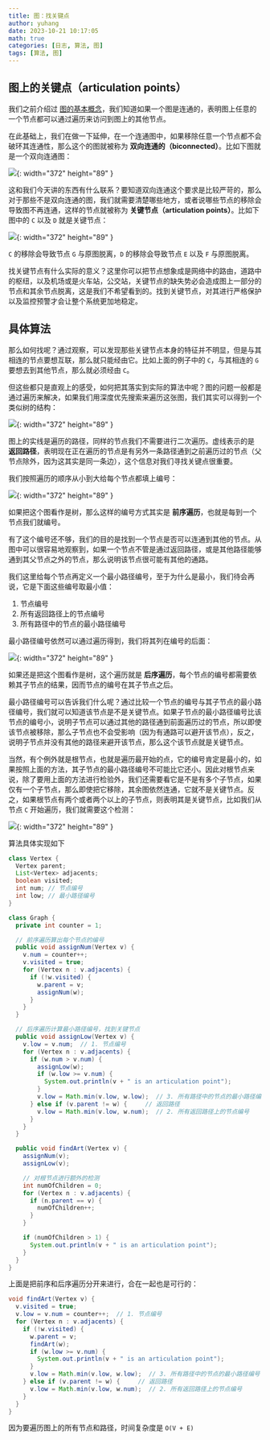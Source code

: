 ```yaml
---
title: 图：找关键点
author: yuhang
date: 2023-10-21 10:17:05
math: true
categories: [日志, 算法, 图]
tags: [算法, 图]
---
```


## 图上的关键点（articulation points）

我们之前介绍过 [图的基本概念](https://peteryuhang.github.io/posts/%E5%9B%BE%E4%B8%8A%E7%9A%84%E6%9C%80%E7%9F%AD%E8%B7%AF%E5%BE%84-Dijkstra/#%E5%9B%BE%E7%9A%84%E5%9F%BA%E6%9C%AC%E6%A6%82%E5%BF%B5)，我们知道如果一个图是连通的，表明图上任意的一个节点都可以通过遍历来访问到图上的其他节点。

在此基础上，我们在做一下延伸，在一个连通图中，如果移除任意一个节点都不会破环其连通性，那么这个的图就被称为 **双向连通的（biconnected）**。比如下图就是一个双向连通图：

![](/assets/images/%E5%9B%BE_%E6%89%BE%E5%85%B3%E9%94%AE%E7%82%B91.png){: width="372" height="89" }

这和我们今天讲的东西有什么联系？要知道双向连通这个要求是比较严苛的，那么对于那些不是双向连通的图，我们就需要清楚哪些地方，或者说哪些节点的移除会导致图不再连通，这样的节点就被称为 **关键节点（articulation points）**。比如下图中的 `C` 以及 `D` 就是关键节点：

![](/assets/images/%E5%9B%BE_%E6%89%BE%E5%85%B3%E9%94%AE%E7%82%B92.png){: width="372" height="89" }

`C` 的移除会导致节点 `G` 与原图脱离，`D` 的移除会导致节点 `E` 以及 `F` 与原图脱离。

找关键节点有什么实际的意义？这里你可以把节点想象成是网络中的路由，道路中的枢纽，以及机场或是火车站，公交站，关键节点的缺失势必会造成图上一部分的节点和其余节点脱离，这是我们不希望看到的。找到关键节点，对其进行严格保护以及监控预警才会让整个系统更加地稳定。

## 具体算法

那么如何找呢？通过观察，可以发现那些关键节点本身的特征并不明显，但是与其相连的节点要想互联，那么就只能经由它。比如上面的例子中的 `C`，与其相连的 `G` 要想去到其他节点，那么就必须经由 `C`。

但这些都只是直观上的感受，如何把其落实到实际的算法中呢？图的问题一般都是通过遍历来解决，如果我们用深度优先搜索来遍历这张图，我们其实可以得到一个类似树的结构：

![](/assets/images/%E5%9B%BE_%E6%89%BE%E5%85%B3%E9%94%AE%E7%82%B93.png){: width="372" height="89" }

图上的实线是遍历的路径，同样的节点我们不需要进行二次遍历。虚线表示的是 **返回路径**，表明现在正在遍历的节点是有另外一条路径通到之前遍历过的节点（父节点除外，因为这其实是同一条边），这个信息对我们寻找关键点很重要。

我们按照遍历的顺序从小到大给每个节点都填上编号：

![](/assets/images/%E5%9B%BE_%E6%89%BE%E5%85%B3%E9%94%AE%E7%82%B94.png){: width="372" height="89" }

如果把这个图看作是树，那么这样的编号方式其实是 **前序遍历**，也就是每到一个节点我们就编号。

有了这个编号还不够，我们的目的是找到一个节点是否可以连通到其他的节点。从图中可以很容易地观察到，如果一个节点不管是通过返回路径，或是其他路径能够通到其父节点之外的节点，那么说明该节点很可能有其他的通路。

我们这里给每个节点再定义一个最小路径编号，至于为什么是最小，我们待会再说，它是下面这些编号取最小值：
1. 节点编号
2. 所有返回路径上的节点编号
3. 所有路径中的节点的最小路径编号

最小路径编号依然可以通过遍历得到，我们将其列在编号的后面：

![](/assets/images/%E5%9B%BE_%E6%89%BE%E5%85%B3%E9%94%AE%E7%82%B95.png){: width="372" height="89" }

如果还是把这个图看作是树，这个遍历就是 **后序遍历**，每个节点的编号都需要依赖其子节点的结果，因而节点的编号在其子节点之后。

最小路径编号可以告诉我们什么呢？通过比较一个节点的编号与其子节点的最小路径编号，我们就可以知道该节点是不是关键节点。如果子节点的最小路径编号比该节点的编号小，说明子节点可以通过其他的路径通到前面遍历过的节点，所以即使该节点被移除，那么子节点也不会受影响（因为有通路可以避开该节点），反之，说明子节点并没有其他的路径来避开该节点，那么这个该节点就是关键节点。

当然，有个例外就是根节点，也就是遍历最开始的点，它的编号肯定是最小的，如果按照上面的方法，其子节点的最小路径编号不可能比它还小。因此对根节点来说，除了要用上面的方法进行检验外，我们还需要看它是不是有多个子节点，如果仅有一个子节点，那么即使把它移除，其余图依然连通，它就不是关键节点。反之，如果根节点有两个或者两个以上的子节点，则表明其是关键节点，比如我们从节点 `C` 开始遍历，我们就需要这个检测：

![](/assets/images/%E5%9B%BE_%E6%89%BE%E5%85%B3%E9%94%AE%E7%82%B96.png){: width="372" height="89" }

算法具体实现如下

```java
class Vertex {
  Vertex parent;
  List<Vertex> adjacents;
  boolean visited;
  int num; // 节点编号
  int low; // 最小路径编号
}

class Graph {
  private int counter = 1;

  // 前序遍历算出每个节点的编号
  public void assignNum(Vertex v) {
    v.num = counter++;
    v.visited = true;
    for (Vertex n : v.adjacents) {
      if (!w.visited) {
        w.parent = v;
        assignNum(w);
      }
    }
  }

  // 后序遍历计算最小路径编号，找到关键节点
  public void assignLow(Vertex v) {
    v.low = v.num;  // 1. 节点编号
    for (Vertex n : v.adjacents) {
      if (w.num > v.num) {
        assignLow(w);
        if (w.low >= v.num) {
          System.out.println(v + " is an articulation point");
        }
        v.low = Math.min(v.low, w.low);  // 3. 所有路径中的节点的最小路径编号
      } else if (v.parent != w) {     // 返回路径
        v.low = Math.min(v.low, w.num);  // 2. 所有返回路径上的节点编号
      }
    }
  }

  public void findArt(Vertex v) {
    assignNum(v);
    assignLow(v);

    // 对根节点进行额外的检测
    int numOfChildren = 0;
    for (Vertex n : v.adjacents) {
      if (n.parent == v) {
        numOfChildren++;
      }
    }

    if (numOfChildren > 1) {
      System.out.println(v + " is an articulation point");
    }
  }
}
```

上面是把前序和后序遍历分开来进行，合在一起也是可行的：

```java
void findArt(Vertex v) {
  v.visited = true;
  v.low = v.num = counter++;  // 1. 节点编号
  for (Vertex n : v.adjacents) {
    if (!w.visited) {
      w.parent = v;
      findArt(w);
      if (w.low >= v.num) {
        System.out.println(v + " is an articulation point");
      }
      v.low = Math.min(v.low, w.low);  // 3. 所有路径中的节点的最小路径编号
    } else if (v.parent != w) {     // 返回路径
      v.low = Math.min(v.low, w.num);  // 2. 所有返回路径上的节点编号
    }
  }
}
```

因为要遍历图上的所有节点和路径，时间复杂度是 `O(V + E)`
